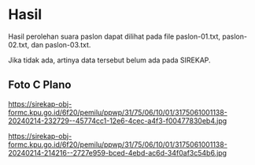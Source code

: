 # Hasil

Hasil perolehan suara paslon dapat dilihat pada file paslon-01.txt, paslon-02.txt, dan paslon-03.txt.

Jika tidak ada, artinya data tersebut belum ada pada SIREKAP.

## Foto C Plano

https://sirekap-obj-formc.kpu.go.id/6f20/pemilu/ppwp/31/75/06/10/01/3175061001138-20240214-232729--45774cc1-12e6-4cec-a4f3-f00477830eb4.jpg

https://sirekap-obj-formc.kpu.go.id/6f20/pemilu/ppwp/31/75/06/10/01/3175061001138-20240214-214216--2727e959-bced-4ebd-ac6d-34f0af3c54b6.jpg
